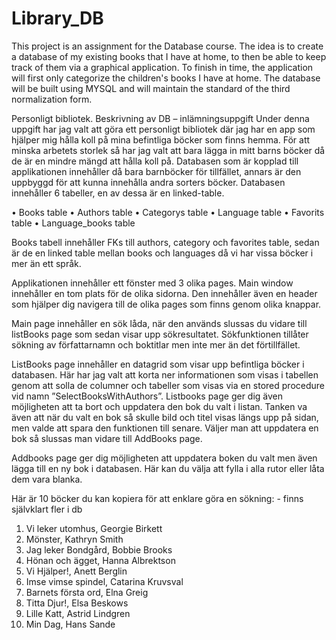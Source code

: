 # Library_DB
This project is an assignment for the Database course.
The idea is to create a database of my existing books that I have at home, to then be able to keep track of them via a graphical application.
To finish in time, the application will first only categorize the children's books I have at home. The database will be built using MYSQL and will maintain the standard of the third normalization form.

Personligt bibliotek.
Beskrivning av DB – inlämningsuppgift
Under denna uppgift har jag valt att göra ett personligt bibliotek där jag har en app som hjälper mig hålla koll på mina befintliga böcker som finns hemma. För att minska arbetets storlek så har jag valt att bara lägga in mitt barns böcker då de är en mindre mängd att hålla koll på.
Databasen som är kopplad till applikationen innehåller då bara barnböcker för tillfället, annars är den uppbyggd för att kunna innehålla andra sorters böcker. Databasen innehåller 6 tabeller, en av dessa är en linked-table. 

•	Books table
•	Authors table
•	Categorys table
•	Language table
•	Favorits table
•	Language_books table

Books tabell innehåller FKs till authors, category och favorites table, sedan är de en linked table mellan books och languages då vi har vissa böcker i mer än ett språk.

Applikationen innehåller ett fönster med 3 olika pages. Main window innehåller en tom plats för de olika sidorna. Den innehåller även en header som hjälper dig navigera till de olika pages som finns genom olika knappar.

Main page innehåller en sök låda, när den används slussas du vidare till listBooks page som sedan visar upp sökresultatet. Sökfunktionen tillåter sökning av författarnamn och boktitlar men inte mer än det förtillfället. 

ListBooks page innehåller en datagrid som visar upp befintliga böcker i databasen. Här har jag valt att korta ner informationen som visas i tabellen genom att solla de columner och tabeller som visas via en stored procedure vid namn ”SelectBooksWithAuthors”. Listbooks page ger dig även möjligheten att ta bort och uppdatera den bok du valt i listan. Tanken va även att när du valt en bok så skulle bild och titel visas längs upp på sidan, men valde att spara den funktionen till senare. Väljer man att uppdatera en bok så slussas man vidare till AddBooks page.
 
Addbooks page ger dig möjligheten att uppdatera boken du valt men även lägga till en ny bok i databasen. Här kan du välja att fylla i alla rutor eller låta dem vara blanka.

Här är 10 böcker du kan kopiera för att enklare göra en sökning: - finns självklart fler i db
1.	Vi leker utomhus, Georgie Birkett
2.	Mönster, Kathryn Smith
3.	Jag leker Bondgård, Bobbie Brooks
4.	Hönan och ägget, Hanna Albrektson
5.	Vi Hjälper!, Anett Berglin
6.	Imse vimse spindel, Catarina Kruvsval
7.	Barnets första ord, Elna Greig
8.	Titta Djur!, Elsa Beskows
9.	Lille Katt, Astrid Lindgren
10.	Min Dag, Hans Sande
